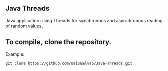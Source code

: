 ## Java Threads

Java application using Threads for synchronous and asynchronous reading of random values.

## To compile, clone the repository.

Example:
```
git clone https://github.com/KaioGalvao/Java-Threads.git
```
